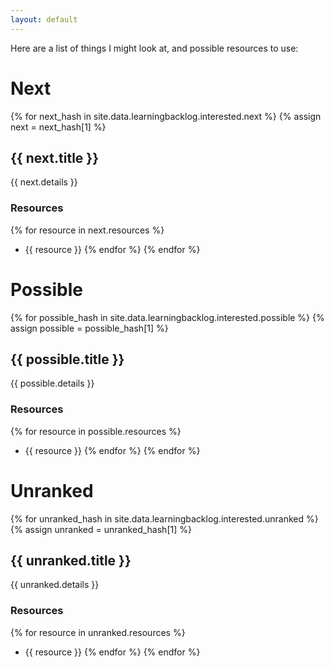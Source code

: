 ```yaml
---
layout: default
---
```

Here are a list of things I might look at, and possible resources to use:

# Next
{% for next_hash in site.data.learningbacklog.interested.next %}
{% assign next = next_hash[1] %}
## {{ next.title }}
{{ next.details }}
### Resources
{% for resource in next.resources %}
- {{ resource }}
{% endfor %}
{% endfor %}

# Possible
{% for possible_hash in site.data.learningbacklog.interested.possible %}
{% assign possible = possible_hash[1] %}
## {{ possible.title }}
{{ possible.details }}
### Resources
{% for resource in possible.resources %}
- {{ resource }}
{% endfor %}
{% endfor %}

# Unranked
{% for unranked_hash in site.data.learningbacklog.interested.unranked %}
{% assign unranked = unranked_hash[1] %}
## {{ unranked.title }}
{{ unranked.details }}
### Resources
{% for resource in unranked.resources %}
- {{ resource }}
{% endfor %}
{% endfor %}
